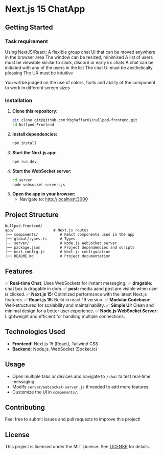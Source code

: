 # Next.js 15 ChatApp

## Getting Started

### Task requirement

Using NextJS/React:
A flexible group chat UI that can be moved anywhere in the browser area
The window can be resized, minimised
A list of users must be viewable similar to slack, discord or early irc chats
A chat can be initiated with any of the users in the list
The chat UI must be aesthetically pleasing
The UX must be intuitive

You will be judged on the use of colors, fonts and ability of the component to work in different screen sizes

### Installation

1. **Clone this repository:**
   ```sh
   git clone git@github.com:hbghaffar01/nullpod-frontend.git
   cd Nullpod-Frontend
   ```
2. **Install dependencies:**
   ```sh
   npm install
   ```
3. **Start the Next.js app:**
   ```sh
   npm run dev
   ```
4. **Start the WebSocket server:**
   ```sh
   cd server
   node websocket-server.js
   ```
5. **Open the app in your browser:**
   - Navigate to: [http://localhost:3000](http://localhost:3000)

## Project Structure

```
Nullpod-Frontend/
app/                  # Next.js routes
│── components/          # React components used in the app
│── global/types.ts      # Types
│── server/              # Node.js WebSocket server
│── package.json         # Project dependencies and scripts
│── next.config.js       # Next.js configuration
│── README.md            # Project documentation
```

## Features

✅ **Real-time Chat:** Uses WebSockets for instant messaging.
✅ **dragable:** chat box is dragable in dom.
✅ **post:** media aand post are visible when user is clicked.
✅ **Next.js 15:** Optimized performance with the latest Next.js features.
✅ **React.js 19:** Build in react 19 version.
✅ **Modular Codebase:** Well-structured for scalability and maintainability.
✅ **Simple UI:** Clean and minimal design for a better user experience.
✅ **Node.js WebSocket Server:** Lightweight and efficient for handling multiple connections.

## Technologies Used

- **Frontend:** Next.js 15 (React), Tailwind CSS
- **Backend:** Node.js, WebSocket (Socket.io)

## Usage

- Open multiple tabs or devices and navigate to `/chat` to test real-time messaging.
- Modify `server/websocket-server.js` if needed to add more features.
- Customize the UI in `components/`.

## Contributing

Feel free to submit issues and pull requests to improve this project!

## License

This project is licensed under the MIT License. See [LICENSE](LICENSE) for details.

